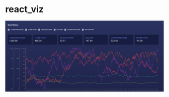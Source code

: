 # react_viz
![image](https://raw.githubusercontent.com/WaysToGo/react_viz/master/Screenshot%20.png)

